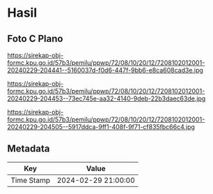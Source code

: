 # Hasil

## Foto C Plano

https://sirekap-obj-formc.kpu.go.id/57b3/pemilu/ppwp/72/08/10/20/12/7208102012001-20240229-204441--5160037d-f0d6-447f-9bb6-e8ca608cad3e.jpg

https://sirekap-obj-formc.kpu.go.id/57b3/pemilu/ppwp/72/08/10/20/12/7208102012001-20240229-204453--73ec745e-aa32-4140-9deb-22b3daec63de.jpg

https://sirekap-obj-formc.kpu.go.id/57b3/pemilu/ppwp/72/08/10/20/12/7208102012001-20240229-204505--5917ddca-9ff1-408f-9f71-cf835fbc66c4.jpg


## Metadata

| Key        | Value               |
| ---------- | ------------------- |
| Time Stamp | 2024-02-29 21:00:00 |



